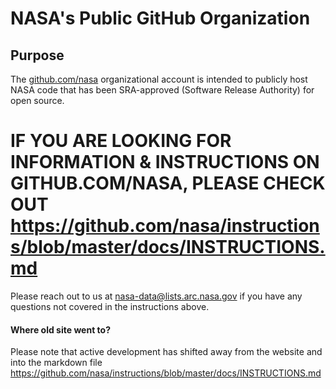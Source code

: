 # NASA's Public GitHub Organization

## Purpose
The [github.com/nasa](https://github.com/nasa/) organizational account is intended to publicly host NASA code that has been SRA-approved (Software Release Authority) for open source. 

# IF YOU ARE LOOKING FOR INFORMATION & INSTRUCTIONS ON GITHUB.COM/NASA, PLEASE CHECK OUT https://github.com/nasa/instructions/blob/master/docs/INSTRUCTIONS.md

Please reach out to us at nasa-data@lists.arc.nasa.gov if you have any questions not covered in the instructions above.

#### Where old site went to?
Please note that active development has shifted away from the website and into the markdown file https://github.com/nasa/instructions/blob/master/docs/INSTRUCTIONS.md
